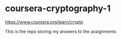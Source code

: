 # coursera-cryptography-1

https://www.coursera.org/learn/crypto

This is the repo storing my answers to the assignments